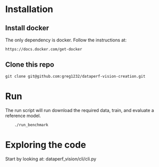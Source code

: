 # Installation

## Install docker

The only dependency is docker.  Follow the instructions at:

```
https://docs.docker.com/get-docker

```

## Clone this repo

```
git clone git@github.com:greg1232/dataperf-vision-creation.git
```

# Run

The run script will run download the required data, train, and evaluate a reference model.

```
    ./run_benchmark
```

# Exploring the code

Start by looking at: dataperf_vision/cli/cli.py

